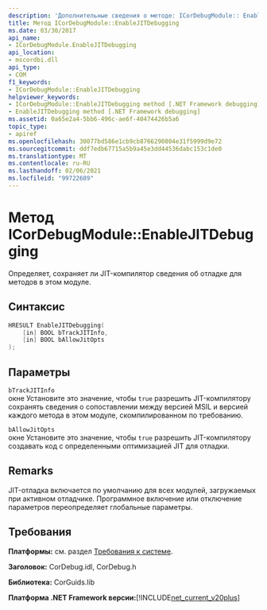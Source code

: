```yaml
---
description: 'Дополнительные сведения о методе: ICorDebugModule:: EnableJITDebugging'
title: Метод ICorDebugModule::EnableJITDebugging
ms.date: 03/30/2017
api_name:
- ICorDebugModule.EnableJITDebugging
api_location:
- mscordbi.dll
api_type:
- COM
f1_keywords:
- ICorDebugModule::EnableJITDebugging
helpviewer_keywords:
- ICorDebugModule::EnableJITDebugging method [.NET Framework debugging]
- EnableJITDebugging method [.NET Framework debugging]
ms.assetid: 0a65e2a4-5bb6-496c-ae6f-40474426b5a6
topic_type:
- apiref
ms.openlocfilehash: 30077bd586e1cb9cb8766290804e31f5999d9e72
ms.sourcegitcommit: ddf7edb67715a5b9a45e3dd44536dabc153c1de0
ms.translationtype: MT
ms.contentlocale: ru-RU
ms.lasthandoff: 02/06/2021
ms.locfileid: "99722689"
---
```

# <a name="icordebugmoduleenablejitdebugging-method"></a>Метод ICorDebugModule::EnableJITDebugging

Определяет, сохраняет ли JIT-компилятор сведения об отладке для методов в этом модуле.  
  
## <a name="syntax"></a>Синтаксис  
  
```cpp  
HRESULT EnableJITDebugging(  
    [in] BOOL bTrackJITInfo,  
    [in] BOOL bAllowJitOpts  
);  
```  
  
## <a name="parameters"></a>Параметры  

 `bTrackJITInfo`  
 окне Установите это значение, чтобы `true` разрешить JIT-компилятору сохранять сведения о сопоставлении между версией MSIL и версией каждого метода в этом модуле, скомпилированном по требованию.  
  
 `bAllowJitOpts`  
 окне Установите это значение, чтобы `true` разрешить JIT-компилятору создавать код с определенными оптимизацией JIT для отладки.  
  
## <a name="remarks"></a>Remarks  

 JIT-отладка включается по умолчанию для всех модулей, загружаемых при активном отладчике. Программное включение или отключение параметров переопределяет глобальные параметры.  
  
## <a name="requirements"></a>Требования  

 **Платформы:** см. раздел [Требования к системе](../../get-started/system-requirements.md).  
  
 **Заголовок:** CorDebug.idl, CorDebug.h  
  
 **Библиотека:** CorGuids.lib  
  
 **Платформа .NET Framework версии:**[!INCLUDE[net_current_v20plus](../../../../includes/net-current-v20plus-md.md)]
